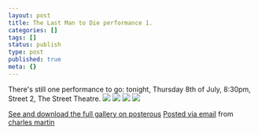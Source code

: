 ```yaml
---
layout: post
title: The Last Man to Die performance 1.
categories: []
tags: []
status: publish
type: post
published: true
meta: {}
---
```




There's still one performance to go: tonight, Thursday 8th of July, 8:30pm, Street 2, The Street Theatre.
[![](http://posterous.com/getfile/files.posterous.com/charlesmartin/KbNhjPpsGTXSd9qsIAsnvu0uSv6owSVWIPVr3FbE4H4Ox5ngG4htDmgRQ9Zp/photo_1.jpg.scaled.500.jpg)](http://posterous.com/getfile/files.posterous.com/charlesmartin/5EwW2B3RPoKdT6SWWZXIrFsWvDqDpvZFw8ampzuazWy7jnhx2SHeY4tGJ9id/photo_1.jpg.scaled.1000.jpg) 
[![](http://posterous.com/getfile/files.posterous.com/charlesmartin/WSy4mS72yYVFREQjwh0ZJB7ITMLTjo2hqDEhKU5fPKeNeGJG0Fb90wPzLUZo/photo_2.jpg.scaled.500.jpg)](http://posterous.com/getfile/files.posterous.com/charlesmartin/4i5IAaGyCYwSQknI2Xl91WLkFaZmUnTlm9c0HVtSFRt47OxkjXoTx9f8EiGJ/photo_2.jpg.scaled.1000.jpg) 
[![](http://posterous.com/getfile/files.posterous.com/charlesmartin/7w4dn8mzuoD711ouRmaQOrCNXHhgH4yJo6ihDRnAMRFjRThMjBqXvlnZcRVh/photo_3.jpg.scaled.500.jpg)](http://posterous.com/getfile/files.posterous.com/charlesmartin/3LJzQSqmCaqBIeAloZyMmiA1SoN5zZX05Yv5f2dFJbO81kzldTaeiZdF1T5g/photo_3.jpg.scaled.1000.jpg) 
[![](http://posterous.com/getfile/files.posterous.com/charlesmartin/VgWJwAjOoxbxGgWwsUhyPEKADsEAJlb8yRXzXeeGSCNxYQX8KmGaKxpDPpFS/photo_4.jpg.scaled.500.jpg)](http://posterous.com/getfile/files.posterous.com/charlesmartin/XfOFBc7k8RhX9Gi1y3VNQ3DYPJaDNQoD97gMy4B8k9VggPMJ6xfCHEWQBPa0/photo_4.jpg.scaled.1000.jpg)

[See and download the full gallery on posterous](http://charlesmartin.posterous.com/the-last-man-to-die-performance-1) 
[Posted via email](http://posterous.com)  from 
[charles martin](http://charlesmartin.posterous.com/the-last-man-to-die-performance-1)
